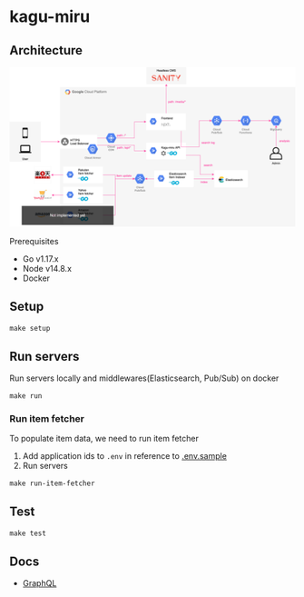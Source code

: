 # kagu-miru

## Architecture
![architecture](./docs/kagu_miru_architecture.png)

Prerequisites
- Go v1.17.x
- Node v14.8.x
- Docker

## Setup
```
make setup
```

## Run servers
Run servers locally and middlewares(Elasticsearch, Pub/Sub) on docker
```
make run
```

### Run item fetcher
To populate item data, we need to run item fetcher

1. Add application ids to `.env` in reference to [.env.sample](.env.sample)
2. Run servers
```
make run-item-fetcher
```

## Test
```
make test
```

## Docs
- [GraphQL](./docs/graphql)

